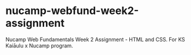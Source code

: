 # nucamp-webfund-week2-assignment
Nucamp Web Fundamentals Week 2 Assignment - HTML and CSS. For KS Kaiāulu x Nucamp program.
